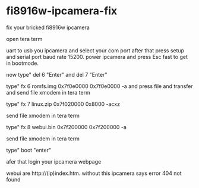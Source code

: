 # fi8916w-ipcamera-fix
fix your bricked fi8916w ipcamera


open tera term

uart to usb you ipcamera and select your com port
after that press setup and serial port baud rate 15200.
power ipcamera and press Esc fast to get in bootmode.

now type" del 6 "Enter" and del 7 "Enter"



type" fx 6 romfs.img 0x7f0e0000 0x7f0e0000 -a
and press file and transfer and 
send file xmodem in tera term

type" fx 7 linux.zip 0x7f020000 0x8000 -acxz

send file xmodem in tera term

type" fx 8 webui.bin 0x7f200000 0x7f200000 -a

send file xmodem in tera term

type" boot "enter"

afer that login your ipcamera webpage

webui are http://(ip)index.htm. without this ipcamera says error 404 not found


